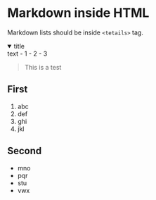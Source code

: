# Markdown inside HTML

Markdown lists should be inside `<tetails>` tag.

<details open>
<summary>
  title
</summary>
text
- 1
- 2
- 3

> This is a test

## First

1. abc
2. def
3. ghi
4. jkl

## Second

- mno
- pqr
- stu
- vwx

</details>
